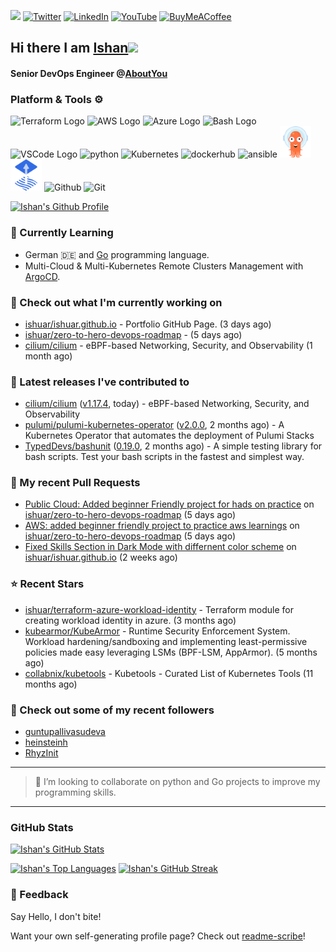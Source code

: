 <img src="https://visitor-badge.laobi.icu/badge?page_id=ishuar.ishuar&" width="105px"/> [![Twitter](https://img.shields.io/badge/Twitter-%231DA1F2.svg?style=for-the-badge&logo=Twitter&logoColor=white)](https://twitter.com/ishuar_)
[![LinkedIn](https://img.shields.io/badge/linkedin-%230077B5.svg?style=for-the-badge&logo=linkedin&logoColor=white)](https://linkedin.com/in/ishuar)
[![YouTube](https://img.shields.io/badge/YouTube-%23FF0000.svg?style=for-the-badge&logo=YouTube&logoColor=white)](https://www.youtube.com/@learndevopsdotin) [![BuyMeACoffee](https://img.shields.io/badge/Buy%20Me%20a%20Coffee-ffdd00?style=for-the-badge&logo=buy-me-a-coffee&logoColor=black)](https://www.buymeacoffee.com/ishuar)

## Hi there I am [Ishan](https://ishan.learndevops.in/)<img src="https://raw.githubusercontent.com/MartinHeinz/MartinHeinz/master/wave.gif" width="30px">

#### Senior DevOps Engineer @[AboutYou](https://corporate.aboutyou.de/en/)

### Platform & Tools ⚙️



<p>
  <img src="https://user-images.githubusercontent.com/25181517/183345121-36788a6e-5462-424a-be67-af1ebeda79a2.png" alt="Terraform Logo" width="50" height="50" />
  <img src="https://cdn.worldvectorlogo.com/logos/aws-2.svg" alt="AWS Logo" width="50" height="50" />
  <img src="https://cdn.worldvectorlogo.com/logos/azure-1.svg" alt="Azure Logo" width="50" height="50" />
  <img src="https://cdn.worldvectorlogo.com/logos/bash-1.svg" alt="Bash Logo" width="50" height="50"  width="50" height="50" />
  <img src="https://cdn.worldvectorlogo.com/logos/visual-studio-code-1.svg" alt="VSCode Logo" width="50" height="50"/>
  <img src="https://worldvectorlogo.com/logos/python-5.svg"alt="python" width="50" height="50" />
  <img src="https://worldvectorlogo.com/logos/kubernets.svg" alt="Kubernetes" width="50" height="50" />
  <img src="https://cdn.worldvectorlogo.com/logos/docker.svg" alt="dockerhub" width="50" height="50" />
  <img src="https://cdn.worldvectorlogo.com/logos/ansible.svg" alt="ansible" width="50" height="50" />
  <img src="./svg/argoprojio-icon.svg" alt="argocd" width="50" height="50" />
  <img src="./svg/fluxcdio-icon.svg" alt="fluxcd" width="50" height="50" />
  <img src="https://worldvectorlogo.com/logos/github-icon-2.svg" alt="Github" width="50" height="50" />
  <img src="https://worldvectorlogo.com/logos/git-icon.svg" alt="Git" width="50" height="50" />
</p>

[![Ishan's Github Profile](https://github-profile-summary-cards.vercel.app/api/cards/profile-details?username=ishuar&theme=github_dark)](https://github.com/vn7n24fzkq/github-profile-summary-cards)


### 🌱 Currently Learning

- German 🇩🇪 and [Go](https://go.dev/doc/) programming language.
- Multi-Cloud & Multi-Kubernetes Remote Clusters Management with [ArgoCD](https://argoproj.io/argo-cd/).

### 👷 Check out what I'm currently working on

- [ishuar/ishuar.github.io](https://github.com/ishuar/ishuar.github.io) - Portfolio GitHub Page. (3 days ago)
- [ishuar/zero-to-hero-devops-roadmap](https://github.com/ishuar/zero-to-hero-devops-roadmap) -  (5 days ago)
- [cilium/cilium](https://github.com/cilium/cilium) - eBPF-based Networking, Security, and Observability (1 month ago)

### 🔭 Latest releases I've contributed to

- [cilium/cilium](https://github.com/cilium/cilium) ([v1.17.4](https://github.com/cilium/cilium/releases/tag/v1.17.4), today) - eBPF-based Networking, Security, and Observability
- [pulumi/pulumi-kubernetes-operator](https://github.com/pulumi/pulumi-kubernetes-operator) ([v2.0.0](https://github.com/pulumi/pulumi-kubernetes-operator/releases/tag/v2.0.0), 2 months ago) - A Kubernetes Operator that automates the deployment of Pulumi Stacks
- [TypedDevs/bashunit](https://github.com/TypedDevs/bashunit) ([0.19.0](https://github.com/TypedDevs/bashunit/releases/tag/0.19.0), 2 months ago) - A simple testing library for bash scripts. Test your bash scripts in the fastest and simplest way.

### 🔨 My recent Pull Requests

- [Public Cloud: Added beginner Friendly project for hads on practice](https://github.com/ishuar/zero-to-hero-devops-roadmap/pull/16) on [ishuar/zero-to-hero-devops-roadmap](https://github.com/ishuar/zero-to-hero-devops-roadmap) (5 days ago)
- [AWS: added beginner friendly project to practice aws learnings](https://github.com/ishuar/zero-to-hero-devops-roadmap/pull/15) on [ishuar/zero-to-hero-devops-roadmap](https://github.com/ishuar/zero-to-hero-devops-roadmap) (5 days ago)
- [Fixed Skills Section in Dark Mode with differnent color scheme](https://github.com/ishuar/ishuar.github.io/pull/20) on [ishuar/ishuar.github.io](https://github.com/ishuar/ishuar.github.io) (2 weeks ago)

### ⭐ Recent Stars

- [ishuar/terraform-azure-workload-identity](https://github.com/ishuar/terraform-azure-workload-identity) - Terraform module for creating workload identity in azure. (3 months ago)
- [kubearmor/KubeArmor](https://github.com/kubearmor/KubeArmor) - Runtime Security Enforcement System. Workload hardening/sandboxing and implementing least-permissive policies made easy leveraging LSMs (BPF-LSM, AppArmor). (5 months ago)
- [collabnix/kubetools](https://github.com/collabnix/kubetools) - Kubetools - Curated List of Kubernetes Tools (11 months ago)

### 👯 Check out some of my recent followers

- [guntupallivasudeva](https://github.com/guntupallivasudeva)
- [heinsteinh](https://github.com/heinsteinh)
- [RhyzInit](https://github.com/RhyzInit)

---
> 👯 I’m looking to collaborate on python and Go projects to improve my programming skills.
---
### GitHub Stats

[![Ishan's GitHub Stats](https://github-readme-stats-ishuar.vercel.app/api?username=ishuar&show_icons=true&count_private=true&theme=radical&show=prs_merged_percentage&rank_icon=github)](https://github.com/ishuar/github-readme-stats)

[![Ishan's Top Languages](https://github-readme-stats-ishuar.vercel.app/api/top-langs?username=ishuar&layout=compact&langs_count=8&card_width=400&theme=radical)](#)
[![Ishan's GitHub Streak](https://streak-stats.demolab.com?user=ishuar&theme=radical&hide_border=false&card_width=400)](https://git.io/streak-stats)

### 💬 Feedback

Say Hello, I don't bite!


Want your own self-generating profile page? Check out [readme-scribe](https://github.com/muesli/readme-scribe)!
